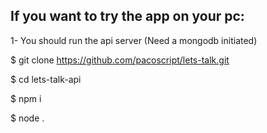 ## If you want to try the app on your pc:

1- You should run the api server (Need a mongodb initiated)

$ git clone https://github.com/pacoscript/lets-talk.git

$ cd lets-talk-api

$ npm i

$ node . 